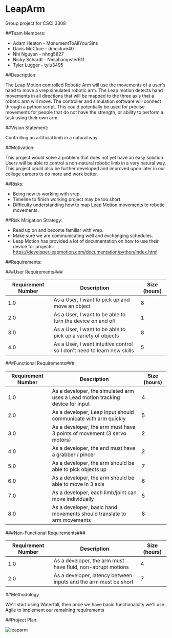 # LeapArm
Group project for CSCI 3308

##Team Members:
* Adam Heaton - MonumentToAllYourSins
* Davis McClure - dmcclure40
* Nhi Nguyen - nhng5827
* Nicky Schardt - Ninjahampster611
* Tyler Lugger - tylu3495

##Description:

The Leap Motion controlled Robotic Arm will use the movements of a user's hand to move a vrep simulated robotic arm. The Leap motion detects hand movements in all directions that will be mapped to the three axis that a robotic arm will move. The controller and simulation software will connect through a python script. This could potentially be used for precise movements for people that do not have the strength, or ability to perform a task using their own arm. 

##Vision Statement:

Controlling an artificial limb in a natural way.

##Motivation:

This project would solve a problem that does not yet have an easy solution. Users will be able to control a non-natural robotic limb in a very natural way. This project could also be further developed and improved upon later in our college careers to do more and work better.

##Risks:
* Being new to working with vrep.
* Timeline to finish working project may be too short.
* Difficulty understanding how to map Leap Motion movements to robotic movements.

##Risk Mitigation Strategy:
* Read up on and become familiar with vrep. 
* Make sure we are communicating well and exchanging schedules.
* Leap Motion has provided a lot of documentation on how to use their device for projects: https://developer.leapmotion.com/documentation/python/index.html

##Requirements:

###User Requirements###

Requirement Number| Description|Size (hours)
---------|--------|------------
1.0 | As a User, I want to pick up and move an object | 8
2.0 | As a User, I want to be able to turn the device on and off | 1
3.0 | As a User, I want to be able to pick up a variety of objects | 8
4.0 | As a User, I want intuitive control so I don't need to learn new skills | 5

###Functional Requirements###

Requirement Number| Description | Size (hours)
---------|--------|-----------
1.0 | As a developer, the simulated arm uses a Lead motion tracking device for input | 4
2.0 | As a developer, Leap input should communicate with arm quickly | 5
3.0 | As a developer, the arm must have 3 points of movement (3 servo motors) | 2
4.0 | As a developer, the end must have a grabber / pincer| 2
5.0 | As a developer, the arm should be able to pick objects up | 7
6.0 | As a developer, the arm should be able to move in 3 axis | 6
7.0 | As a developer, each limb/joint can move individually | 5
8.0 | As a developer, basic hand movements should translate to arm movements | 8

###Non-Functional Requirements###

Requirement Number| Description | Size (hours)
---------|--------|---------------
1.0 | As a developer, the arm must have fluid, non-abrupt motions | 4
2.0 | As a developer, latency between inputs and the arm must be short | 7

##Methodology

We'll start using Waterfall, then once we have basic functionaloity we'll use Agile to implement our remaining requirements

##Project Plan:

![leaparm](https://cloud.githubusercontent.com/assets/3279958/13099364/79832088-d4ee-11e5-8a92-9ff2ca5b5d4a.JPG)
